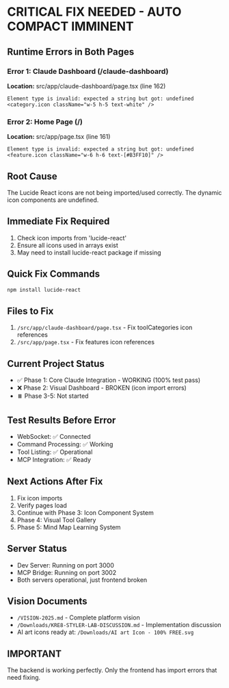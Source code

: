 # CRITICAL FIX NEEDED - AUTO COMPACT IMMINENT

## Runtime Errors in Both Pages

### Error 1: Claude Dashboard (/claude-dashboard)
**Location:** src/app/claude-dashboard/page.tsx (line 162)
```
Element type is invalid: expected a string but got: undefined
<category.icon className="w-5 h-5 text-white" />
```

### Error 2: Home Page (/)
**Location:** src/app/page.tsx (line 161)
```
Element type is invalid: expected a string but got: undefined
<feature.icon className="w-6 h-6 text-[#B3FF10]" />
```

## Root Cause
The Lucide React icons are not being imported/used correctly. The dynamic icon components are undefined.

## Immediate Fix Required
1. Check icon imports from 'lucide-react'
2. Ensure all icons used in arrays exist
3. May need to install lucide-react package if missing

## Quick Fix Commands
```bash
npm install lucide-react
```

## Files to Fix
1. `/src/app/claude-dashboard/page.tsx` - Fix toolCategories icon references
2. `/src/app/page.tsx` - Fix features icon references

## Current Project Status
- ✅ Phase 1: Core Claude Integration - WORKING (100% test pass)
- ❌ Phase 2: Visual Dashboard - BROKEN (icon import errors)
- ⏸️ Phase 3-5: Not started

## Test Results Before Error
- WebSocket: ✅ Connected
- Command Processing: ✅ Working
- Tool Listing: ✅ Operational
- MCP Integration: ✅ Ready

## Next Actions After Fix
1. Fix icon imports
2. Verify pages load
3. Continue with Phase 3: Icon Component System
4. Phase 4: Visual Tool Gallery
5. Phase 5: Mind Map Learning System

## Server Status
- Dev Server: Running on port 3000
- MCP Bridge: Running on port 3002
- Both servers operational, just frontend broken

## Vision Documents
- `/VISION-2025.md` - Complete platform vision
- `/Downloads/KRE8-STYLER-LAB-DISCUSSION.md` - Implementation discussion
- AI art icons ready at: `/Downloads/AI art Icon - 100% FREE.svg`

## IMPORTANT
The backend is working perfectly. Only the frontend has import errors that need fixing.